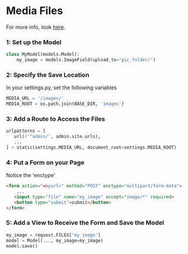 

# Media Files

For more info, look [here](https://docs.djangoproject.com/en/2.0/topics/http/file-uploads/).

### 1: Set up the Model

```python
class MyModel(models.Model):
    my_image = models.ImageField(upload_to='pic_folder/')
```

### 2: Specify the Save Location

In your settings.py, set the following variables

```python
MEDIA_URL = '/images/'
MEDIA_ROOT = os.path.join(BASE_DIR, 'images')
```

### 3: Add a Route to Access the Files
```python
urlpatterns = [
   url(r'^admin/', admin.site.urls),
   ...
] + static(settings.MEDIA_URL, document_root=settings.MEDIA_ROOT)
```


### 4: Put a Form on your Page

Notice the 'enctype'

```html
<form action="<myurl>" method="POST" enctype="multipart/form-data">
    ...
   <input type="file" name="my_image" accept="image/*" required>
   <button type="submit">submit</button>
</form>
```

### 5: Add a View to Receive the Form and Save the Model

```python
my_image = request.FILES['my_image']
model = Model(..., my_image=my_image)
model.save()
```




